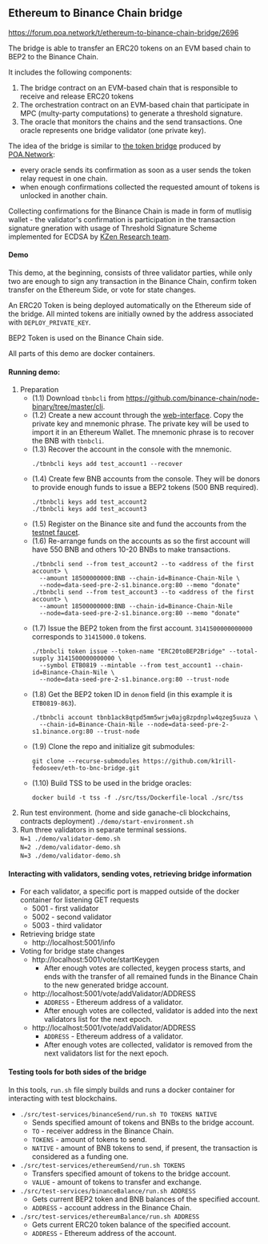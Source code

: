 ## Ethereum to Binance Chain bridge

https://forum.poa.network/t/ethereum-to-binance-chain-bridge/2696

The bridge is able to transfer an ERC20 tokens on an EVM based chain to BEP2 to the Binance Chain.

It includes the following components:
1. The bridge contract on an EVM-based chain that is responsible to receive and release ERC20 tokens 
2. The orchestration contract on an EVM-based chain that participate in MPC (multy-party computations) to generate a threshold signature.
3. The oracle that monitors the chains and the send transactions. One oracle represents one bridge validator (one private key).

The idea of the bridge is similar to [the token bridge](https://github.com/poanetwork/tokenbridge) produced by [POA.Network](https://poa.network/):
- every oracle sends its confirmation as soon as a user sends the token relay request in one chain.
- when enough confirmations collected the requested amount of tokens is unlocked in another chain.

Collecting confirmations for the Binance Chain is made in form of mutlisig wallet - the validator's confirmation is participation in the transaction signature gneration with usage of Threshold Signature Scheme implemented for ECDSA by [KZen Research team](https://github.com/KZen-networks/multi-party-ecdsa).

#### Demo

This demo, at the beginning, consists of three validator parties, while only  two are enough to sign any transaction in the Binance Chain, confirm token transfer on the Ethereum Side, or vote for state changes.

An ERC20 Token is being deployed automatically on the Ethereum side of the bridge. All minted tokens are initially owned by the address associated with `DEPLOY_PRIVATE_KEY`.

BEP2 Token is used on the Binance Chain side.

All parts of this demo are docker containers.

#### Running demo:

1. Preparation
    * (1.1) Download `tbnbcli` from https://github.com/binance-chain/node-binary/tree/master/cli.
    * (1.2) Create a new account through the [web-interface](https://testnet.binance.org/en/create). Copy the private key and mnemonic phrase. The private key will be used to import it in an Ethereum Wallet. The mnemonic phrase is to recover the BNB with `tbnbcli`.
    * (1.3) Recover the account in the console with the mnemonic.
      ```
      ./tbnbcli keys add test_account1 --recover
      ```
    * (1.4) Create few BNB accounts from the console. They will be donors to provide enough funds to issue a BEP2 tokens (500 BNB required).
      ```
      ./tbnbcli keys add test_account2
      ./tbnbcli keys add test_account3
      ```
    * (1.5) Register on the Binance site and fund the accounts from the [testnet faucet](https://www.binance.com/en/dex/testnet/address).
    * (1.6) Re-arrange funds on the accounts as so the first account will have 550 BNB and others 10-20 BNBs to make transactions.
      ```
      ./tbnbcli send --from test_account2 --to <address of the first account> \ 
        --amount 18500000000:BNB --chain-id=Binance-Chain-Nile \
        --node=data-seed-pre-2-s1.binance.org:80 --memo "donate"
      ./tbnbcli send --from test_account3 --to <address of the first account> \
        --amount 18500000000:BNB --chain-id=Binance-Chain-Nile 
        --node=data-seed-pre-2-s1.binance.org:80 --memo "donate"
      ```
    * (1.7) Issue the BEP2 token from the first account. `3141500000000000` corresponds to `31415000.0` tokens.
      ```
      ./tbnbcli token issue --token-name "ERC20toBEP2Bridge" --total-supply 3141500000000000 \
        --symbol ETB0819 --mintable --from test_account1 --chain-id=Binance-Chain-Nile \
        --node=data-seed-pre-2-s1.binance.org:80 --trust-node
      ```
    * (1.8) Get the BEP2 token ID in `denom` field (in this example it is `ETB0819-863`).
      ```
      ./tbnbcli account tbnb1ack8qtpd5mm5wrjw0ajg8zpdnplw4qzeg5uuza \
        --chain-id=Binance-Chain-Nile --node=data-seed-pre-2-s1.binance.org:80 --trust-node
      ```
    * (1.9) Clone the repo and initialize git submodules:
      ```
      git clone --recurse-submodules https://github.com/k1rill-fedoseev/eth-to-bnc-bridge.git
      ```
    * (1.10) Build TSS to be used in the bridge oracles:
      ```
      docker build -t tss -f ./src/tss/Dockerfile-local ./src/tss
      ```
2. Run test environment. (home and side ganache-cli blockchains, contracts deployment)
```./demo/start-environment.sh```
3. Run three validators in separate terminal sessions.\
```N=1 ./demo/validator-demo.sh```\
```N=2 ./demo/validator-demo.sh```\
```N=3 ./demo/validator-demo.sh```

#### Interacting with validators, sending votes, retrieving bridge information
* For each validator, a specific port is mapped outside of the docker 
container for listening GET requests
    - 5001 - first validator
    - 5002 - second validator
    - 5003 - third validator
* Retrieving bridge state
    - http://localhost:5001/info
* Voting for bridge state changes
    - http://localhost:5001/vote/startKeygen
        - After enough votes are collected, keygen process starts, and 
        ends with the transfer of all remained funds in the Binance Chain 
        to the new generated bridge account.
    - http://localhost:5001/vote/addValidator/ADDRESS
        - ```ADDRESS``` - Ethereum address of a validator.
        - After enough votes are collected, validator is added into 
        the next validators list for the next epoch.
    - http://localhost:5001/vote/addValidator/ADDRESS
        - ```ADDRESS``` - Ethereum address of a validator.
        - After enough votes are collected, validator is removed from
        the next validators list for the next epoch.
        
#### Testing tools for both sides of the bridge

In this tools, ```run.sh``` file simply builds and runs a docker container
for interacting with test blockchains. 

* ```./src/test-services/binanceSend/run.sh TO TOKENS NATIVE```
    - Sends specified amount of tokens and BNBs to the bridge account.
    - ```TO``` - receiver address in the Binance Chain.
    - ```TOKENS``` - amount of tokens to send.
    - ```NATIVE``` - amount of BNB tokens to send, if present, the 
    transaction is considered as a funding one.
* ```./src/test-services/ethereumSend/run.sh TOKENS```
    - Transfers specified amount of tokens to the bridge account.
    - ```VALUE``` - amount of tokens to transfer and exchange.
* ```./src/test-services/binanceBalance/run.sh ADDRESS```
    - Gets current BEP2 token and BNB balances of the specified account.
    - ```ADDRESS``` - account address in the Binance Chain.
* ```./src/test-services/ethereumBalance/run.sh ADDRESS```
    - Gets current ERC20 token balance of the specified account.
    - ```ADDRESS``` - Ethereum address of the account.
